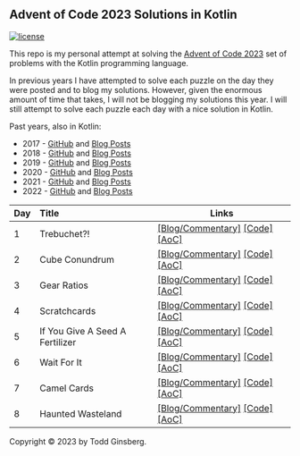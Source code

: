 ## Advent of Code 2023 Solutions in Kotlin

[![license](https://img.shields.io/github/license/tginsberg/advent-2023-kotlin)]()

This repo is my personal attempt at solving the [Advent of Code 2023](http://adventofcode.com/2023) set of problems with
the Kotlin programming language.

In previous years I have attempted to solve each puzzle on the day they were posted and to blog my solutions. However,
given
the enormous amount of time that takes, I will not be blogging my solutions this year. I will still attempt to solve
each
puzzle each day with a nice solution in Kotlin.

Past years, also in Kotlin:

* 2017 - [GitHub](https://github.com/tginsberg/advent-2017-kotlin/)
  and [Blog Posts](https://todd.ginsberg.com/post/advent-of-code/2017/)
* 2018 - [GitHub](https://github.com/tginsberg/advent-2018-kotlin/)
  and [Blog Posts](https://todd.ginsberg.com/post/advent-of-code/2018/)
* 2019 - [GitHub](https://github.com/tginsberg/advent-2019-kotlin/)
  and [Blog Posts](https://todd.ginsberg.com/post/advent-of-code/2019/)
* 2020 - [GitHub](https://github.com/tginsberg/advent-2020-kotlin/)
  and [Blog Posts](https://todd.ginsberg.com/post/advent-of-code/2020/)
* 2021 - [GitHub](https://github.com/tginsberg/advent-2021-kotlin/)
  and [Blog Posts](https://todd.ginsberg.com/post/advent-of-code/2021/)
* 2022 - [GitHub](https://github.com/tginsberg/advent-2022-kotlin/)
  and [Blog Posts](https://todd.ginsberg.com/post/advent-of-code/2022/)

| Day | Title                              | Links                                                                                                                                                                                                                                                |
|-----|:-----------------------------------|------------------------------------------------------------------------------------------------------------------------------------------------------------------------------------------------------------------------------------------------------|
| 1   | Trebuchet?!                        | [\[Blog/Commentary\]](https://todd.ginsberg.com/post/advent-of-code/2023/day1/) [\[Code\]](https://github.com/tginsberg/advent-2023-kotlin/blob/main/src/main/kotlin/com/ginsberg/advent2023/Day01.kt) [\[AoC\]](http://adventofcode.com/2023/day/1) |
| 2   | Cube Conundrum                     | [\[Blog/Commentary\]](https://todd.ginsberg.com/post/advent-of-code/2023/day2/) [\[Code\]](https://github.com/tginsberg/advent-2023-kotlin/blob/main/src/main/kotlin/com/ginsberg/advent2023/Day02.kt) [\[AoC\]](http://adventofcode.com/2023/day/2) |
| 3   | Gear Ratios                        | [\[Blog/Commentary\]](https://todd.ginsberg.com/post/advent-of-code/2023/day3/) [\[Code\]](https://github.com/tginsberg/advent-2023-kotlin/blob/main/src/main/kotlin/com/ginsberg/advent2023/Day03.kt) [\[AoC\]](http://adventofcode.com/2023/day/3) |
| 4   | Scratchcards                       | [\[Blog/Commentary\]](https://todd.ginsberg.com/post/advent-of-code/2023/day4/) [\[Code\]](https://github.com/tginsberg/advent-2023-kotlin/blob/main/src/main/kotlin/com/ginsberg/advent2023/Day04.kt) [\[AoC\]](http://adventofcode.com/2023/day/4) |
| 5   | If You Give A Seed A Fertilizer    | [\[Blog/Commentary\]](https://todd.ginsberg.com/post/advent-of-code/2023/day5/) [\[Code\]](https://github.com/tginsberg/advent-2023-kotlin/blob/main/src/main/kotlin/com/ginsberg/advent2023/Day05.kt) [\[AoC\]](http://adventofcode.com/2023/day/5) |
| 6   | Wait For It                        | [\[Blog/Commentary\]](https://todd.ginsberg.com/post/advent-of-code/2023/day6/) [\[Code\]](https://github.com/tginsberg/advent-2023-kotlin/blob/main/src/main/kotlin/com/ginsberg/advent2023/Day06.kt) [\[AoC\]](http://adventofcode.com/2023/day/6) |
| 7   | Camel Cards                        | [\[Blog/Commentary\]](https://todd.ginsberg.com/post/advent-of-code/2023/day7/) [\[Code\]](https://github.com/tginsberg/advent-2023-kotlin/blob/main/src/main/kotlin/com/ginsberg/advent2023/Day07.kt) [\[AoC\]](http://adventofcode.com/2023/day/7) |
| 8   | Haunted Wasteland                  | [\[Blog/Commentary\]](https://todd.ginsberg.com/post/advent-of-code/2023/day8/) [\[Code\]](https://github.com/tginsberg/advent-2023-kotlin/blob/main/src/main/kotlin/com/ginsberg/advent2023/Day08.kt) [\[AoC\]](http://adventofcode.com/2023/day/8) |

Copyright &copy; 2023 by Todd Ginsberg.
